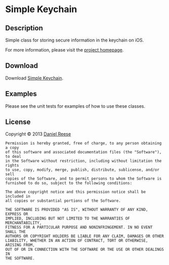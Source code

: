 Simple Keychain
===============

Description
---------------

Simple class for storing secure information in the keychain on iOS.

For more information, please visit the [project homepage](http://github.com/dreese/simple-keychain).

Download
---------------

Download [Simple Keychain](https://github.com/dreese/simple-keychain/zipball/master).

Examples
---------------

Please see the unit tests for examples of how to use these classes.

License
---------------

Copyright &copy; 2013 [Daniel Reese](http://www.danandcheryl.com/)

    Permission is hereby granted, free of charge, to any person obtaining a copy
    of this software and associated documentation files (the "Software"), to deal
    in the Software without restriction, including without limitation the rights
    to use, copy, modify, merge, publish, distribute, sublicense, and/or sell
    copies of the Software, and to permit persons to whom the Software is
    furnished to do so, subject to the following conditions:

    The above copyright notice and this permission notice shall be included in
    all copies or substantial portions of the Software.

    THE SOFTWARE IS PROVIDED "AS IS", WITHOUT WARRANTY OF ANY KIND, EXPRESS OR
    IMPLIED, INCLUDING BUT NOT LIMITED TO THE WARRANTIES OF MERCHANTABILITY,
    FITNESS FOR A PARTICULAR PURPOSE AND NONINFRINGEMENT. IN NO EVENT SHALL THE
    AUTHORS OR COPYRIGHT HOLDERS BE LIABLE FOR ANY CLAIM, DAMAGES OR OTHER
    LIABILITY, WHETHER IN AN ACTION OF CONTRACT, TORT OR OTHERWISE, ARISING FROM,
    OUT OF OR IN CONNECTION WITH THE SOFTWARE OR THE USE OR OTHER DEALINGS IN
    THE SOFTWARE.


